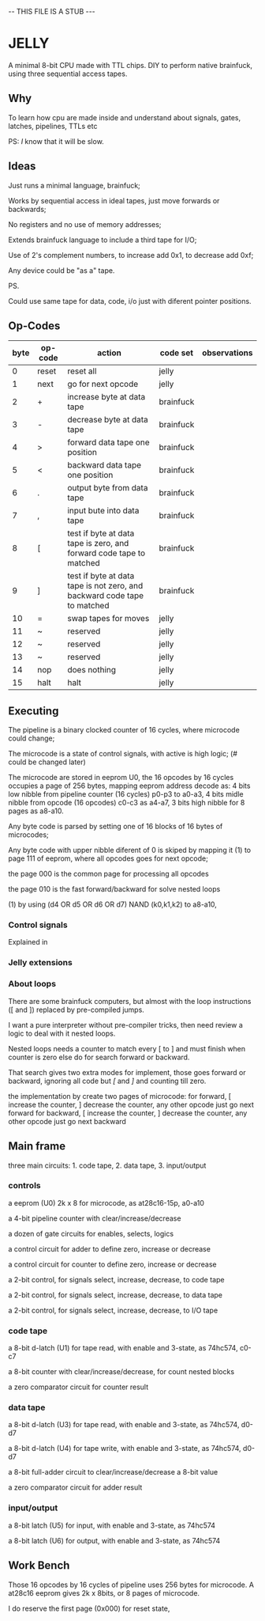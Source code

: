 -- THIS FILE IS A STUB ---

# JELLY

A minimal 8-bit CPU made with TTL chips. DIY to perform native brainfuck, using three sequential access tapes.

## Why

To learn how cpu are made inside and understand about signals, gates, latches, pipelines, TTLs etc

PS: _I_ know that it will be slow.

## Ideas

Just runs a minimal language, brainfuck;

Works by sequential access in ideal tapes, just move forwards or backwards;

No registers and no use of memory addresses;

Extends brainfuck language to include a third tape for I/O;

Use of 2's complement numbers, to increase add 0x1, to decrease add 0xf;

Any device could be "as a" tape.

PS.

Could use same tape for data, code, i/o just with diferent pointer positions.

## Op-Codes

| byte | op-code | action | code set | observations |
| --- | --- | --- | --- | --- |
| 0 | reset | reset all | jelly | |
| 1 | next | go for next opcode | jelly | |
| 2 | \+ | increase byte at data tape | brainfuck | |
| 3 | \- | decrease byte at data tape | brainfuck | |
| 4 | \> | forward data tape one position | brainfuck | |
| 5 | \< | backward data tape one position | brainfuck | |
| 6 | \. | output byte from data tape | brainfuck | |
| 7 | \, | input bute into data tape | brainfuck | |
| 8 | \[ | test if byte at data tape is zero, and forward code tape to matched | brainfuck | |
| 9 | \] | test if byte at data tape is not zero, and backward code tape to matched | brainfuck | |
| 10 | \= | swap tapes for moves | jelly | |
| 11 | \~ | reserved | jelly | |
| 12 | \~ | reserved | jelly | |
| 13 | \~ | reserved | jelly | |
| 14 | nop  | does nothing | jelly | |
| 15 | halt | halt | jelly | |
  
## Executing

The pipeline is a binary clocked counter of 16 cycles, where microcode could change;

The microcode is a state of control signals, with active is high logic; (# could be changed later) 

The microcode are stored in eeprom U0, the 16 opcodes by 16 cycles occupies a page of 256 bytes, mapping eeprom address decode as: 4 bits low nibble from pipeline counter (16 cycles) p0-p3 to a0-a3, 4 bits midle nibble from opcode (16 opcodes) c0-c3 as a4-a7, 3 bits high nibble for 8 pages as a8-a10.

Any byte code is parsed by setting one of 16 blocks of 16 bytes of microcodes;

Any byte code with upper nibble diferent of 0 is skiped by mapping it (1) to page 111 of eeprom, where all opcodes goes for next opcode;

the page 000 is the common page for processing all opcodes

the page 010 is the fast forward/backward for solve nested loops

(1) by using (d4 OR d5 OR d6 OR d7) NAND (k0,k1,k2) to a8-a10,

### Control signals

Explained in 

### Jelly extensions

### About loops

There are some brainfuck computers, but almost with the loop instructions (\[ and \]) replaced by pre-compiled jumps. 

I want a pure interpreter without pre-compiler tricks, then need review a logic to deal with it nested loops.

Nested loops needs a counter to match every \[ to \]  and  must finish when counter is zero else  do for search forward or backward.

That search gives two extra modes for implement, those goes forward or backward, ignoring all code but *\[* and *\]* and counting till zero.

the implementation by create two pages of microcode:
        for forward, \[ increase the counter, \] decrease the counter, any other opcode just go next forward
        for backward, \[ increase the counter, \] decrease the counter, any other opcode just go next backward
        
## Main frame

three main circuits: 1. code tape, 2. data tape, 3. input/output

### controls

a eeprom (U0) 2k x 8 for microcode, as at28c16-15p, a0-a10

a 4-bit pipeline counter with clear/increase/decrease
        
a dozen of gate circuits for enables, selects, logics

a control circuit for adder to define zero, increase or decrease

a control circuit for counter to define zero, increase or decrease

a 2-bit control, for signals select, increase, decrease, to code tape

a 2-bit control, for signals select, increase, decrease, to data tape

a 2-bit control, for signals select, increase, decrease, to I/O tape

### code tape

a 8-bit d-latch (U1) for tape read, with enable and 3-state, as 74hc574, c0-c7
 
a 8-bit counter with clear/increase/decrease, for count nested blocks

a zero comparator circuit for counter result

### data tape 

a 8-bit d-latch (U3) for tape read, with enable and 3-state, as 74hc574, d0-d7

a 8-bit d-latch (U4) for tape write, with enable and 3-state, as 74hc574, d0-d7

a 8-bit full-adder circuit to clear/increase/decrease a 8-bit value

a zero comparator circuit for adder result

### input/output

a 8-bit latch (U5) for input, with enable and 3-state, as 74hc574

a 8-bit latch (U6) for output, with enable and 3-state, as 74hc574

## Work Bench

Those 16 opcodes by 16 cycles of pipeline uses 256 bytes for microcode. A at28c16 eeprom gives 2k x 8bits, or 8 pages of microcode.

I do reserve the first page (0x000) for reset state, 



